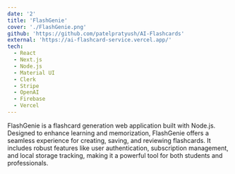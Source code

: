 ```yaml
---
date: '2'
title: 'FlashGenie'
cover: './FlashGenie.png'
github: 'https://github.com/patelpratyush/AI-Flashcards'
external: 'https://ai-flashcard-service.vercel.app/'
tech:
  - React
  - Next.js
  - Node.js
  - Material UI
  - Clerk
  - Stripe
  - OpenAI
  - Firebase
  - Vercel
---
```


FlashGenie is a flashcard generation web application built with Node.js. Designed to enhance learning and memorization, FlashGenie offers a seamless experience for creating, saving, and reviewing flashcards. It includes robust features like user authentication, subscription management, and local storage tracking, making it a powerful tool for both students and professionals.
